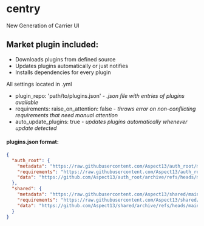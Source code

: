 # centry
New Generation of Carrier UI

## Market plugin included:
* Downloads plugins from defined source
* Updates plugins automatically or just notifies
* Installs dependencies for every plugin

All settings located in .yml
* plugin_repo: 'path/to/plugins.json' - _.json file with entries of plugins available_
* requirements:
    raise_on_attention: false - _throws error on non-conflicting requirements that need manual attention_
* auto_update_plugins: true - _updates plugins automatically whenever update detected_

#### plugins.json format:
```json
{
  "auth_root": {
    "metadata": "https://raw.githubusercontent.com/Aspect13/auth_root/main/metadata.json",
    "requirements": "https://raw.githubusercontent.com/Aspect13/auth_root/main/requirements.txt",
    "data": "https://github.com/Aspect13/auth_root/archive/refs/heads/main.zip"
  },
  "shared": {
    "metadata": "https://raw.githubusercontent.com/Aspect13/shared/main/metadata.json",
    "requirements": "https://raw.githubusercontent.com/Aspect13/shared/main/requirements.txt",
    "data": "https://github.com/Aspect13/shared/archive/refs/heads/main.zip"
  }
}
```